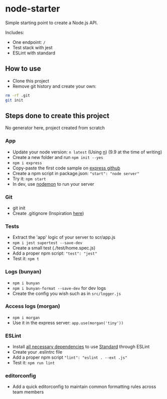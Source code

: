 # node-starter

Simple starting point to create a Node.js API.

Includes:
 - One endpoint: `/`
 - Test stack with jest
 - ESLint with standard

## How to use

 - Clone this project
 - Remove git history and create your own:

```bash
rm -rf .git
git init
```

## Steps done to create this project

No generator here, project created from scratch

### App

 - Update your node version: `n latest` (Using [n](https://github.com/tj/n)) (9.9 at the time of writing)
 - Create a new folder and run `npm init --yes`
 - `npm i express`
 - Copy-paste the first code sample on [express github](https://github.com/expressjs/express)
 - Create a npm script in package.json: `"start": "node server"`
 - Try it: `npm start`
 - In dev, use [nodemon](https://github.com/remy/nodemon) to run your server

### Git

 - git init
 - Create .gitignore (Inspiration [here](https://github.com/github/gitignore/blob/master/Node.gitignore))

### Tests

 - Extract the 'app' logic of your server to scr/app.js
 - `npm i jest supertest --save-dev`
 - Create a small test (./test/home.spec.js)
 - Add a proper npm script: `"test": "jest"`
 - Test it: `npm t`

### Logs (bunyan)

 - `npm i bunyan`
 - `npm i bunyan-format --save-dev` for dev logs
 - Create the config you wish such as in `src/logger.js`

### Access logs (morgan)

 - `npm i morgan`
 - Use it in the express server: `app.use(morgan('tiny'))`

### ESLint

 - Install [all necessary dependencies](https://github.com/standard/eslint-config-standard) to use [Standard](https://standardjs.com/) through ESLint
 - Create your .eslintrc file
 - Add a proper npm script `"lint": "eslint . --ext .js"`
 - Test it: `npm run lint`

### editorconfig

 - Add a quick editorconfig to maintain common formatting rules across team members
